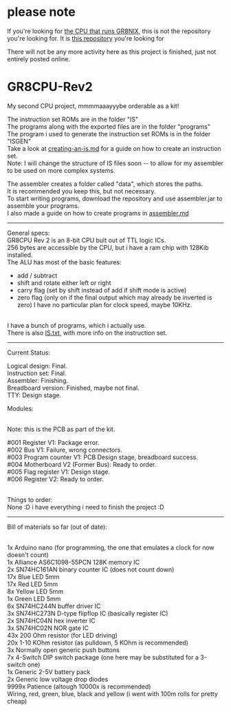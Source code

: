 # please note

If you're looking for [the CPU that runs GR8NIX](https://robot.scheffers.net/project/gr8nix), this is not the repository you're looking for.
It is [this repository](https://github.com/robotman2412/thecpuproject) you're looking for

There will not be any more activity here as this project is finished, just not entirely posted online.

# GR8CPU-Rev2

My second CPU project, mmmmaaayyybe orderable as a kit!

The instruction set ROMs are in the folder "IS"<br>
The programs along with the exported files are in the folder "programs"<br>
The program i used to generate the instruction set ROMs is in the folder "ISGEN"<br>
Take a look at [creating-an-is.md](../master/ISGEN/creating-an-is.md) for a guide on how to create an instruction set.<br>
Note: I will change the structure of IS files soon -- to allow for my assembler to be used on more complex systems.

The assembler creates a folder called "data", which stores the paths.<br>
It is recommended you keep this, but not necessary.<br>
To start writing programs, download the repository and use assembler.jar to assemble your programs.<br>
I also made a guide on how to create programs in [assembler.md](../master/assembler.md)

---

General specs:<br>
GR8CPU Rev 2 is an 8-bit CPU bult out of TTL logic ICs.<br>
256 bytes are accessible by the CPU, but i have a ram chip with 128Kib installed.<br>
The ALU has most of the basic features:
- add / subtract
- shift and rotate either left or right
- carry flag (set by shift instead of add if shift mode is active)
- zero flag (only on if the final output which may already be inverted is zero)
I have no particular plan for clock speed, maybe 10KHz.<br><br>

I have a bunch of programs, which i actually use.<br>
There is also [IS.txt](../master/IS/IS.txt), with more info on the instruction set.

---

Current Status:

Logical design: Final.<br>
Instruction set: Final.<br>
Assembler: Finishing.<br>
Breadboard version: Finished, maybe not final.<br>
TTY: Design stage.

Modules:<br><br>

Note: this is the PCB as part of the kit.<br>

#001 Register V1: Package error.<br>
#002 Bus V1: Failure, wrong connectors.<br>
#003 Program counter V1: PCB Design stage, breadboard success.<br>
#004 Motherboard V2 (Former Bus): Ready to order.<br>
#005 Flag register V1: Design stage.<br>
#006 Register V2: Ready to order.<br><br>

Things to order:<br>
None :D i have everything i need to finish the project :D

---

Bill of materials so far (out of date):<br><br>

1x    Arduino nano (for programming, the one that emulates a clock for now doesn't count)<br>
1x    Alliance AS6C1098-55PCN 128K memory IC<br>
2x    SN74HC161AN binary counter IC (does not count down)<br>
17x   Blue LED 5mm<br>
17x   Red LED 5mm<br>
8x    Yellow LED 5mm<br>
1x    Green LED 5mm<br>
6x    SN74HC244N buffer driver IC<br>
3x    SN74HC273N D-type flipflop IC (basically register IC)<br>
2x    SN74HC04N hex inverter IC<br>
3x    SN74HC02N NOR gate IC<br>
43x   200 Ohm resistor (for LED driving)<br>
20x   1-10 KOhm resistor (as pulldown, 5 KOhm is recommended)<br>
3x    Normally open generic push buttons<br>
7x    4-Switch DIP switch package (one here may be substituted for a 3-switch one)<br>
1x    Generic 2-5V battery pack<br>
2x    Generic low voltage drop diodes<br>
9999x Patience (altough 10000x is recommended)<br>
      Wiring, red, green, blue, black and yellow (i went with 100m rolls for pretty cheap)<br>
